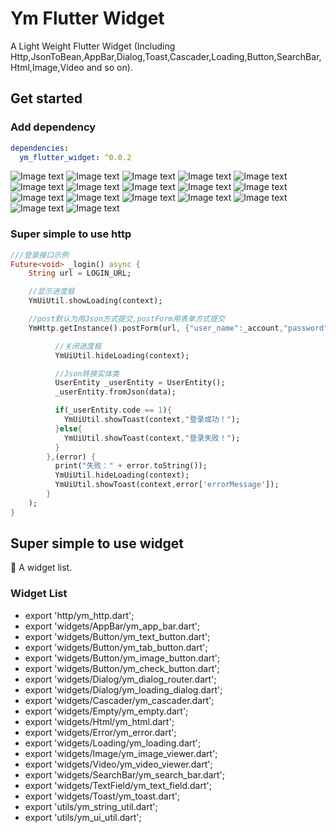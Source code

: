# Ym Flutter Widget
A Light Weight Flutter Widget
(Including Http,JsonToBean,AppBar,Dialog,Toast,Cascader,Loading,Button,SearchBar,Html,Image,Video and so on).

## Get started

### Add dependency

```yaml
dependencies:
  ym_flutter_widget: ^0.0.2
```

![Image text](http://ymbok.com/upload/images/2021-05-27/20210527083503jtW9wW.png)
![Image text](http://ymbok.com/upload/images/2021-05-27/20210527085430Ohf943.png)
![Image text](http://ymbok.com/upload/images/2021-05-27/202105270854469z5l24.png)
![Image text](http://ymbok.com/upload/images/2021-05-27/20210527085457HP1QX6.png)
![Image text](http://ymbok.com/upload/images/2021-05-27/20210527085504qD2f7l.png)
![Image text](http://ymbok.com/upload/images/2021-05-27/20210527085533V6r0mY.png)
![Image text](http://ymbok.com/upload/images/2021-05-27/20210527085541m78o53.png)
![Image text](http://ymbok.com/upload/images/2021-05-27/20210527085550C1j31g.png)
![Image text](http://ymbok.com/upload/images/2021-05-27/20210527085559VHJo0f.png)
![Image text](http://ymbok.com/upload/images/2021-05-27/2021052708560853QsZ6.png)
![Image text](http://ymbok.com/upload/images/2021-05-27/20210527085615E267n0.png)
![Image text](http://ymbok.com/upload/images/2021-05-27/20210527085623z898SL.png)
![Image text](http://ymbok.com/upload/images/2021-05-27/20210527085630Zl2L33.png)
![Image text](http://ymbok.com/upload/images/2021-05-27/2021052708563749FGnl.png)
![Image text](http://ymbok.com/upload/images/2021-05-27/2021052708564436q3T0.png)
![Image text](http://ymbok.com/upload/images/2021-05-27/2021052708565570GqbT.png)
![Image text](http://ymbok.com/upload/images/2021-05-27/20210527085702GL95Jj.png)

### Super simple to use http

```dart
///登录接口示例
Future<void> _login() async {
    String url = LOGIN_URL;

    //显示进度框
    YmUiUtil.showLoading(context);

    //post默认为用Json方式提交,postForm用表单方式提交
    YmHttp.getInstance().postForm(url, {"user_name":_account,"password":_password},(data) {

          //关闭进度框
          YmUiUtil.hideLoading(context);

          //Json转换实体类
          UserEntity _userEntity = UserEntity();
          _userEntity.fromJson(data);

          if(_userEntity.code == 1){
            YmUiUtil.showToast(context,"登录成功！");
          }else{
            YmUiUtil.showToast(context,"登录失败！");
          }
        },(error) {
          print("失败：" + error.toString());
          YmUiUtil.hideLoading(context);
          YmUiUtil.showToast(context,error['errorMessage']);
        }
    );
}
```

## Super simple to use widget

🎉 A widget list.

### Widget List

- export 'http/ym_http.dart';
- export 'widgets/AppBar/ym_app_bar.dart';
- export 'widgets/Button/ym_text_button.dart';
- export 'widgets/Button/ym_tab_button.dart';
- export 'widgets/Button/ym_image_button.dart';
- export 'widgets/Button/ym_check_button.dart';
- export 'widgets/Dialog/ym_dialog_router.dart';
- export 'widgets/Dialog/ym_loading_dialog.dart';
- export 'widgets/Cascader/ym_cascader.dart';
- export 'widgets/Empty/ym_empty.dart';
- export 'widgets/Html/ym_html.dart';
- export 'widgets/Error/ym_error.dart';
- export 'widgets/Loading/ym_loading.dart';
- export 'widgets/Image/ym_image_viewer.dart';
- export 'widgets/Video/ym_video_viewer.dart';
- export 'widgets/SearchBar/ym_search_bar.dart';
- export 'widgets/TextField/ym_text_field.dart';
- export 'widgets/Toast/ym_toast.dart';
- export 'utils/ym_string_util.dart';
- export 'utils/ym_ui_util.dart';

